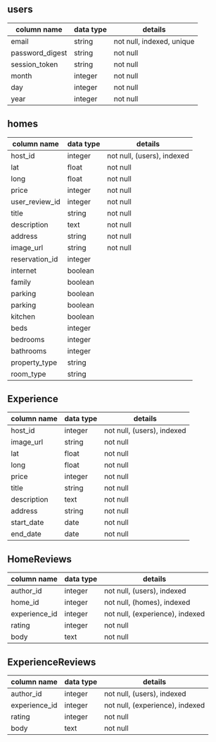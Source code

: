 
## users
column name     | data type | details
----------------|-----------|-----------------------
email           | string    | not null, indexed, unique
password_digest | string    | not null
session_token   | string    | not null
month           | integer    | not null
day             | integer    | not null
year            | integer    | not null


## homes
column name | data type | details
------------|-----------|-----------------------
host_id     | integer   | not null, (users), indexed
lat         | float     | not null
long        | float     | not null
price       | integer   | not null
user_review_id      | integer   | not null
title       | string    | not null
description | text      | not null
address     | string    | not null
image_url     | string    | not null
reservation_id   | integer |
internet    | boolean    |
family      | boolean    |
parking     | boolean    |
parking     | boolean    |
kitchen     | boolean    |
beds        | integer    |
bedrooms    | integer   |
bathrooms   | integer   |
property_type| string   |
room_type   | string   |


## Experience
column name | data type | details
------------|-----------|-----------------------
host_id  | integer   | not null, (users), indexed
image_url     | string    | not null
lat         | float     | not null
long        | float     | not null
price       | integer   | not null
title       | string    | not null
description | text      | not null
address     | string    | not null
start_date  | date      | not null
end_date    | date      | not null

## HomeReviews
column name | data type | details
------------|-----------|-----------------------
author_id   | integer   | not null, (users), indexed
home_id     | integer   | not null,  (homes), indexed
experience_id     | integer   | not null,  (experience), indexed
rating      | integer   | not null
body        | text      | not null

## ExperienceReviews
column name | data type | details
------------|-----------|-----------------------
author_id   | integer   | not null, (users), indexed
experience_id     | integer   | not null,  (experience), indexed
rating      | integer   | not null
body        | text      | not null
